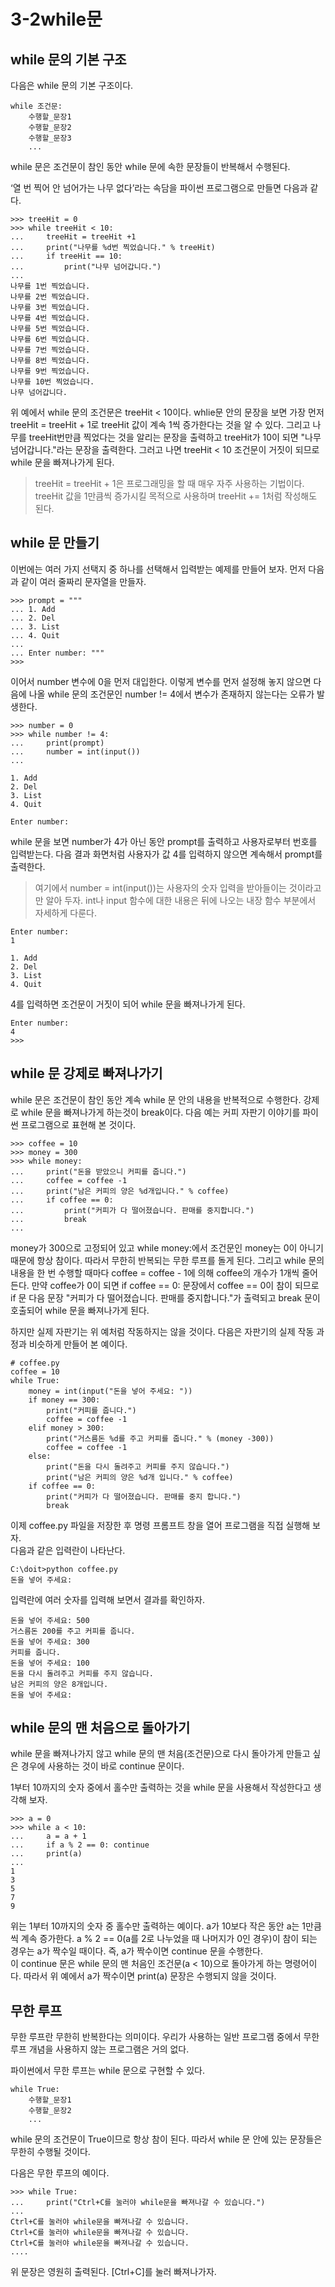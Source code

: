 # 3-2while문
## while 문의 기본 구조
다음은 while 문의 기본 구조이다.
```
while 조건문:
    수행할_문장1
    수행할_문장2
    수행할_문장3
    ...

```
while 문은 조건문이 참인 동안 while 문에 속한 문장들이 반복해서 수행된다.

‘열 번 찍어 안 넘어가는 나무 없다’라는 속담을 파이썬 프로그램으로 만들면 다음과 같다.
```
>>> treeHit = 0
>>> while treeHit < 10:
...     treeHit = treeHit +1
...     print("나무를 %d번 찍었습니다." % treeHit)
...     if treeHit == 10:
...         print("나무 넘어갑니다.")
...
나무를 1번 찍었습니다.
나무를 2번 찍었습니다.
나무를 3번 찍었습니다.
나무를 4번 찍었습니다.
나무를 5번 찍었습니다.
나무를 6번 찍었습니다.
나무를 7번 찍었습니다.
나무를 8번 찍었습니다.
나무를 9번 찍었습니다.
나무를 10번 찍었습니다.
나무 넘어갑니다.
```
위 예에서 while 문의 조건문은 treeHit < 10이다. whlie문 안의 문장을 보면 가장 먼저 treeHit = treeHit + 1로 treeHit 값이 계속 1씩 증가한다는 것을 알 수 있다. 그리고 나무를 treeHit번만큼 찍었다는 것을 알리는 문장을 출력하고 treeHit가 10이 되면 "나무 넘어갑니다."라는 문장을 출력한다. 그러고 나면 treeHit < 10 조건문이 거짓이 되므로 while 문을 빠져나가게 된다.
> treeHit = treeHit + 1은 프로그래밍을 할 때 매우 자주 사용하는 기법이다. treeHit 값을 1만큼씩 증가시킬 목적으로 사용하며 treeHit += 1처럼 작성해도 된다.

## while 문 만들기
이번에는 여러 가지 선택지 중 하나를 선택해서 입력받는 예제를 만들어 보자. 먼저 다음과 같이 여러 줄짜리 문자열을 만들자.
```
>>> prompt = """
... 1. Add
... 2. Del
... 3. List
... 4. Quit
...
... Enter number: """
>>>
```
이어서 number 변수에 0을 먼저 대입한다. 이렇게 변수를 먼저 설정해 놓지 않으면 다음에 나올 while 문의 조건문인 number != 4에서 변수가 존재하지 않는다는 오류가 발생한다.
```
>>> number = 0
>>> while number != 4:
...     print(prompt)
...     number = int(input())
...

1. Add
2. Del
3. List
4. Quit

Enter number:
```
while 문을 보면 number가 4가 아닌 동안 prompt를 출력하고 사용자로부터 번호를 입력받는다. 다음 결과 화면처럼 사용자가 값 4를 입력하지 않으면 계속해서 prompt를 출력한다.
> 여기에서 number = int(input())는 사용자의 숫자 입력을 받아들이는 것이라고만 알아 두자. int나 input 함수에 대한 내용은 뒤에 나오는 내장 함수 부분에서 자세하게 다룬다.

```
Enter number:
1

1. Add
2. Del
3. List
4. Quit
```
4를 입력하면 조건문이 거짓이 되어 while 문을 빠져나가게 된다.
```
Enter number:
4
>>>
```
## while 문 강제로 빠져나가기
while 문은 조건문이 참인 동안 계속 while 문 안의 내용을 반복적으로 수행한다. 강제로 while 문을 빠져나가게 하는것이 break이다.
다음 예는 커피 자판기 이야기를 파이썬 프로그램으로 표현해 본 것이다.
```
>>> coffee = 10
>>> money = 300
>>> while money:
...     print("돈을 받았으니 커피를 줍니다.")
...     coffee = coffee -1
...     print("남은 커피의 양은 %d개입니다." % coffee)
...     if coffee == 0:
...         print("커피가 다 떨어졌습니다. 판매를 중지합니다.")
...         break
...
```
money가 300으로 고정되어 있고 while money:에서 조건문인 money는 0이 아니기 때문에 항상 참이다. 따라서 무한히 반복되는 무한 루프를 돌게 된다. 그리고 while 문의 내용을 한 번 수행할 때마다 coffee = coffee - 1에 의해 coffee의 개수가 1개씩 줄어든다. 만약 coffee가 0이 되면 if coffee == 0: 문장에서 coffee == 0이 참이 되므로 if 문 다음 문장 "커피가 다 떨어졌습니다. 판매를 중지합니다."가 출력되고 break 문이 호출되어 while 문을 빠져나가게 된다.

하지만 실제 자판기는 위 예처럼 작동하지는 않을 것이다. 다음은 자판기의 실제 작동 과정과 비슷하게 만들어 본 예이다.
```
# coffee.py
coffee = 10
while True:
    money = int(input("돈을 넣어 주세요: "))
    if money == 300:
        print("커피를 줍니다.")
        coffee = coffee -1
    elif money > 300:
        print("거스름돈 %d를 주고 커피를 줍니다." % (money -300))
        coffee = coffee -1
    else:
        print("돈을 다시 돌려주고 커피를 주지 않습니다.")
        print("남은 커피의 양은 %d개 입니다." % coffee)
    if coffee == 0:
        print("커피가 다 떨어졌습니다. 판매를 중지 합니다.")
        break
```
이제 coffee.py 파일을 저장한 후 명령 프롬프트 창을 열어 프로그램을 직접 실행해 보자.   
다음과 같은 입력란이 나타난다.
```
C:\doit>python coffee.py
돈을 넣어 주세요:
```
입력란에 여러 숫자를 입력해 보면서 결과를 확인하자.
```
돈을 넣어 주세요: 500
거스름돈 200를 주고 커피를 줍니다.
돈을 넣어 주세요: 300
커피를 줍니다.
돈을 넣어 주세요: 100
돈을 다시 돌려주고 커피를 주지 않습니다.
남은 커피의 양은 8개입니다.
돈을 넣어 주세요:
```
## while 문의 맨 처음으로 돌아가기
while 문을 빠져나가지 않고 while 문의 맨 처음(조건문)으로 다시 돌아가게 만들고 싶은 경우에 사용하는 것이 바로 continue 문이다.

1부터 10까지의 숫자 중에서 홀수만 출력하는 것을 while 문을 사용해서 작성한다고 생각해 보자.
```
>>> a = 0
>>> while a < 10:
...     a = a + 1
...     if a % 2 == 0: continue
...     print(a)
...
1
3
5
7
9
```
위는 1부터 10까지의 숫자 중 홀수만 출력하는 예이다. a가 10보다 작은 동안 a는 1만큼씩 계속 증가한다. a % 2 == 0(a를 2로 나누었을 때 나머지가 0인 경우)이 참이 되는 경우는 a가 짝수일 때이다. 즉, a가 짝수이면 continue 문을 수행한다.   
이 continue 문은 while 문의 맨 처음인 조건문(a < 10)으로 돌아가게 하는 명령어이다. 따라서 위 예에서 a가 짝수이면 print(a) 문장은 수행되지 않을 것이다.
## 무한 루프
무한 루프란 무한히 반복한다는 의미이다. 우리가 사용하는 일반 프로그램 중에서 무한 루프 개념을 사용하지 않는 프로그램은 거의 없다.

파이썬에서 무한 루프는 while 문으로 구현할 수 있다.
```
while True: 
    수행할_문장1 
    수행할_문장2
    ...
```
while 문의 조건문이 True이므로 항상 참이 된다. 따라서 while 문 안에 있는 문장들은 무한히 수행될 것이다.

다음은 무한 루프의 예이다.
```
>>> while True:
...     print("Ctrl+C를 눌러야 while문을 빠져나갈 수 있습니다.")
...
Ctrl+C를 눌러야 while문을 빠져나갈 수 있습니다.
Ctrl+C를 눌러야 while문을 빠져나갈 수 있습니다.
Ctrl+C를 눌러야 while문을 빠져나갈 수 있습니다.
....
```
위 문장은 영원히 출력된다. [Ctrl+C]를 눌러 빠져나가자.